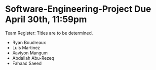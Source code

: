 # Software-Engineering-Project Due April 30th, 11:59pm

Team Register: Titles are to be determined.

* Ryan Boudreaux
* Luis Martinez
* Xaviyon Mangum
* Abdallah Abu-Rezeq
* Fahaad Saeed

